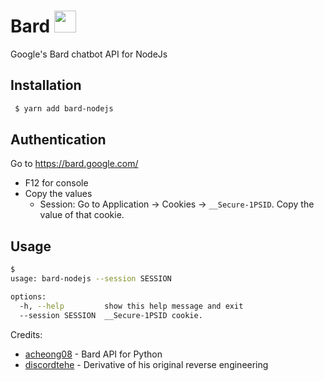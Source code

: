 # Bard <img src="https://www.gstatic.com/lamda/images/favicon_v1_150160cddff7f294ce30.svg" width="35px" />
Google's Bard chatbot API for NodeJs

## Installation
```bash
 $ yarn add bard-nodejs
```

## Authentication
Go to https://bard.google.com/

- F12 for console
- Copy the values
  - Session: Go to Application → Cookies → `__Secure-1PSID`. Copy the value of that cookie.

## Usage

```bash
$ 
usage: bard-nodejs --session SESSION

options:
  -h, --help         show this help message and exit
  --session SESSION  __Secure-1PSID cookie.
```


Credits:
- [acheong08](https://github.com/acheong08/Bard) - Bard API for Python
- [discordtehe](https://github.com/discordtehe) - Derivative of his original reverse engineering